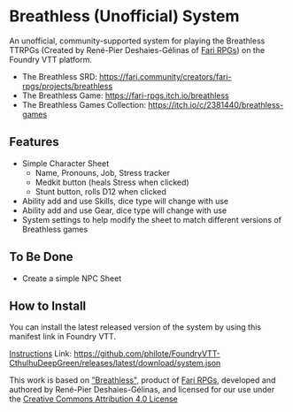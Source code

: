 # Breathless (Unofficial) System

An unofficial, community-supported system for playing the Breathless TTRPGs (Created by René-Pier Deshaies-Gélinas of [Fari RPGs](https://fari.community/creators/fari-rpgs)) on the Foundry VTT platform.

- The Breathless SRD: https://fari.community/creators/fari-rpgs/projects/breathless
- The Breathless Game: https://fari-rpgs.itch.io/breathless
- The Breathless Games Collection: https://itch.io/c/2381440/breathless-games

## Features

- Simple Character Sheet
  - Name, Pronouns, Job, Stress tracker
  - Medkit button (heals Stress when clicked)
  - Stunt button, rolls D12 when clicked
- Ability add and use Skills, dice type will change with use
- Ability add and use Gear, dice type will change with use
- System settings to help modify the sheet to match different versions of Breathless games

## To Be Done

- Create a simple NPC Sheet

## How to Install

You can install the latest released version of the system by using this manifest link in Foundry VTT.

[Instructions](https://foundryvtt.com/article/tutorial/)
Link: https://github.com/philote/FoundryVTT-CthulhuDeepGreen/releases/latest/download/system.json

This work is based on ["Breathless"](https://fari.community/creators/fari-rpgs/projects/breathless), product of [Fari RPGs](https://farirpgs.com/), developed and authored by René-Pier Deshaies-Gélinas, and licensed for our use under the [Creative Commons Attribution 4.0 License](https://creativecommons.org/licenses/by/4.0/)
